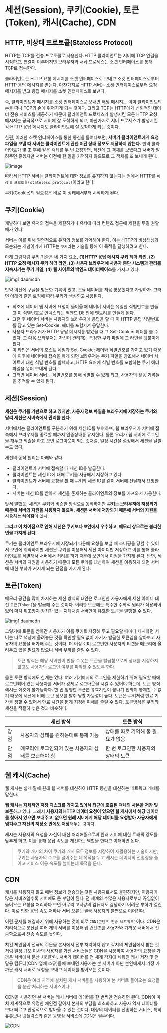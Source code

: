 # 세션(Session), 쿠키(Cookie), 토큰(Token), 캐시(Cache), CDN

## HTTP, 비상태 프로토콜(Stateless Protocol)

HTTP는 TCP를 전송 프로토콜로 사용한다. HTTP 클라이언트는 서버에 TCP 연결을 시작하고, 연결이 이루어지면 브라우저와 서버 프로세스는 소켓 인터페이스를 통해 TCP로 접속한다.

클라이언트는 HTTP 요청 메시지를 소켓 인터페이스로 보내고 소켓 인터페이스로부터 HTTP 응답 메시지를 받는다. 마찬가지로 HTTP 서버는 소켓 인터페이스로부터 요청 메시지를 받고 응답 메시지를 소켓 인터페이스로 보낸다.

즉, 클라이언트가 메시지를 소켓 인터페이스로 보내면 해당 메시지는 이미 클라이언트의 손을 떠나 TCP의 손에 쥐어지게 되는 것이다. 그리고 TCP는 HTTP에게 신뢰적인 데이터 전송 서비스를 제공하기 때문에 클라이언트 프로세스가 발생시킨 모든 HTTP 요청 메시지는 궁극적으로 서버에 잘 도착하게 되고, 마찬가지로 서버 프로세스가 발생시킨 각 HTTP 응답 메시지도 클라이언트에 잘 도착하게 되는 것이다.

한편, 이러한 소켓 인터페이스를 통한 통신을 들여다보면, **서버가 클라이언트에게 요청 파일을 보낼 때 서버는 클라이언트에 관한 어떤 상태 정보도 저장하지 않는다.** 만약 클라이언트가 몇 초 후에 같은 객체를 두 번 요청하면, 직전에 그 객체를 보냈다고 서버가 알려주면 좋겠지만 서버는 이전에 한 일을 기억하지 않으므로 그 객체를 또 보내게 된다.

![image](https://github.com/byeongJoo05/Memo/assets/84984586/105f9544-5112-470d-8bb4-d4557762d716)

따라서 HTTP 서버는 클라이언트에 대한 정보를 유지하지 않는다는 점에서 HTTP를 `비상태 프로토콜(stateless protocol)`이라고 한다.

쿠키(Cookie)의 필요성은 바로 이 상태에서부터 시작하게 된다.

## 쿠키(Cookie)

개발하다 보면 유저의 접속을 제한하거나 유저에 따라 컨텐츠 접근에 제한을 두길 원할 때가 있다.

서버는 이를 위해 필연적으로 유저의 정보를 기억해야 한다. 이는 HTTP의 비상태성과 모순되는 개념이기에 HTTP는 `쿠키`라는 기술을 통해 이 목적을 달성하려고 한다.

아래 그림처럼 쿠키 기술은 네 가지 요소, **(1) HTTP 응답 메시지 쿠키 헤더 라인, (2) HTTP 요청 메시지 쿠키 헤더 라인, (3) 사용자 브라우저에 사용자 종단 시스템과 관리를 지속시키는 쿠키 파일, (4) 웹 사이트의 백엔드 데이터베이스**를 가지고 있다.

![img1 daumcdn](https://github.com/byeongJoo05/Memo/assets/84984586/f3b15d7e-59cc-47fa-a92e-dab74018a056)

만약 이전에 구글을 방문한 기록이 있고, 오늘 네이버를 처음 방문했다고 가정하자. 그러면 아래와 같은 로직에 따라 쿠키가 생성되고 사용된다.

- 최초에 네이버 웹 서버에 요청이 들어올 때 네이버 서버는 유일한 식별번호를 만들고 이 식별번호로 인덱스되는 백엔드 DB 안에 엔트리를 만들게 된다.
- 그런 후 네이버 서버는 사용자의 브라우저에 응답을 할 때 이 HTTP 응답 식별번호를 담고 있는 Set-Cookie: 헤더를 포함시켜 응답한다.
- 사용자 브라우저가 HTTP 응답 메시지를 받았을 때 그 Set-Cookie: 헤더를 볼 수 있다. 그 다음 브라우저는 자신이 관리하는 특정한 쿠키 파일에 그 라인을 덧붙이게 된다.
- 이 라인은 서버의 호스트 네임과 Set-Cookie: 헤더와 식별번호를 가지고 있기 때문에 이후에 네이버에 접속을 하게 되면 브라우저는 쿠키 파일을 참조해서 네이버 사이트에 대한 식별 번호를 발췌하고, HTTP 요처에 식별 번호를 포함하는 쿠키 헤더 파일을 넣어 보내게 된다.
- 그러면 네이버 서버는 식별번호를 통해 식별할 수 있게 되고, 사용자의 활동 기록들을 추적할 수 있게 된다.

## 세션(Session)

**세션은 쿠키를 기반으로 하고 있지만, 사용자 정보 파일을 브라우저에 저장하는 쿠키와 달리 세션은 서버측에서 관리를 한다.**

서버에서는 클라이언트를 구분하기 위해 세션 ID를 부여하며, 웹 브라우저가 서버에 접속해서 브라우저를 종료할 때까지 인증상태를 유지한다. 물론 우리가 웹 서버에 로그인을 해두고 외출을 하고 오면 로그아웃이 되는 것처럼, 일정 시간을 설정해서 세션을 날릴 수도 있다.

세션의 동작 원리는 아래와 같다.

- 클라이언트가 서버에 접속할 때 세션 ID를 발급한다.
- 클라이언트는 세션 ID에 대해 쿠키를 사용해서 저장하고 있다.
- 클라이언트가 서버에 요청을 할 때 쿠키의 세션 ID를 같이 서버에 전달해서 요청한다.
- 서버는 세션 ID를 받아서 세션을 존재하는 클라이언트의 정보를 가져와서 사용한다.

앞서 말했듯, 세션은 쿠키와 비슷한 방식으로 동작하지만 **쿠키는 브라우저에 저장되기 때문에 서버의 자원을 사용하지 않으며, 세션은 서버에 저장되기 때문에 서버의 자원을 사용하는 차이점**이 있다.

**그리고 이 차이점으로 인해 세션은 쿠키보다 보안에서 우수하고, 메모리 상으로는 불리한 면을 가지게 된다.**

쿠키는 클라이언트 브라우저에 저장되기 때문에 요청을 보낼 때 스니핑을 당할 수 있어서 보안에 취약하지만 세션은 쿠키를 이용해서 세션 아이디만 저장하고 이를 통해 클라이언트를 식별해서 서버에서 처리를 하기 때문에 보안에서 이점을 가지게 된다. 반면, 세션은 서버의 자원을 사용하기 때문에 모든 쿠키를 대신하여 세션을 이용하게 되면 서버에 대한 부하가 커지게 되는 단점을 가지게 된다.

## 토큰(Token)

메모리 공간을 많이 차지하는 세션 방식의 대안은 로그인한 사용자에게 세션 아이디 대신 `토큰(Token)`을 발급해 주는 것이다. 이러한 토큰에는 특수한 수학적 원리가 적용되어 있어 마치 위조방지 장치가 있는 지폐처럼 서버만이 유효한 토큰을 발행할 수 있다.

![img1 daumcdn](https://github.com/byeongJoo05/Memo/assets/84984586/a682a4f2-75d9-4f63-aa57-a240aba7b7ab)

그렇기에 토큰을 받아간 사용자가 이를 쿠키로 저장해 두고 필요할 때마다 제시하면 서버는 따로 책상에 올려놓은 것을 확인할 필요 없이 자기가 발급한 토큰임을 알아보고 사용자의 요청을 허가해 주는 것이다. 더 이상 이미 로그인한 사용자의 티켓을 메모리에 올려두고 있을 필요가 없으니 서버 부하를 줄일 수 있다.

> 토큰 방식은 해당 서버만이 만들 수 있는 토큰을 발급함으로써 상태를 저장하지 않고도 사용자의 로그인 여부를 파악할 수 있도록 한다.
> 

물론 토큰 방식에도 한계는 있다. 여러 기기에서의 로그인을 제한하기 위해 필요할 때에 로그인되어 있는 사용자를 서버가 강제로 로그아웃을 시킬 수 있어야 하는데, 토큰 방식에서는 이것이 불가능하다. 한 번 발행한 토큰은 유효기간이 끝나기 전까지 통제할 수 없기 때문에 세션에 비해 토큰 정보를 탈취 당할 가능성이 높다. 토큰은 쿠키처럼 만료 기간을 정할 수 있어서 만료 시간을 짧게 지정해 피해를 줄일 수 있다. 토큰방식은 쿠키와 세션을 적절히 섞은 것과 비슷하다.

|  | 세션 방식 | 토큰 방식 |
| --- | --- | --- |
| 장점 | 사용자의 상태를 원하는대로 통제 가능 | 상태를 따로 기억해 둘 필요가 없음 |
| 단점 | 메모리에 로그인되어 있는 사용자의 상태를 보관해야 함 | 한 번 로그인한 사용자의 상태의 토큰 |

## 웹 캐시(Cache)

웹 캐시는 쉽게 말해 원래 웹 서버를 대신하여 HTTP 통신을 대신하는 네트워크 개체를 말한다.

**웹 캐시는 자체적인 저장 디스크를 가지고 있어서 최근에 호출된 객체의 사본을 저장 및 보존**하고 있다. 그래서 **사용자의 HTTP 데이터 요청이 있으면 웹 캐시에서 해당 데이터를 찾아서 있으면 보내주고, 없으면 원래 서버에게 해당 데이터를 요청받아 사용자에게 넘겨주고 자신의 저장소 안에도 저장**해두는 것이다.

캐시는 사용자의 요청을 자신이 대신 처리해줌으로써 원래 서버에 대한 트래픽 강도를 낮추게 하고, 이를 통해 응답 속도를 개선하는 역할을 한다고 이해하면 된다.

> 쿠키와 캐시의 차이
쿠키와 캐시 모두 정보를 저장하여 재활용하는 기술이지만, 쿠키는 사용자의 수고를 덜어주는 데 목적을 두고 캐시는 데이터의 전송량을 줄이고 서비스 이용 속도를 높이는데 목적을 둔다.
> 

## CDN

캐시를 사용하지 않고 매번 정보가 전송되는 것은 사용자로서도 불편하지만, 이용자가 많은 서비스일수록 서버에도 큰 부담이 된다. 전 세계의 수많은 사용자로부터 끊임없이 들어오는 요청을 처리하다 보면 아무리 고사양의 컴퓨터도 감당하기 어려운 부하가 걸린다. 이로 인한 응답 속도 저하나 서버 오류는 결국 사용자의 불편으로 이어진다.

이런 문제를 해결하기 위해 사용하는 것이 바로 `CDN(콘텐츠 전송 네트워크)`이다. CDN은 지리적으로 분산된 여러 개의 서버를 이용해 웹 컨텐츠를 사용자와 가까운 서버에서 전송함으로써 전송 속도를 높인다.

치킨 체인점이 전국의 주문을 본사에서 전부 처리하지 않고 각지의 체인점에서 받는 것처럼 일정 규모 이사의 사용자를 가진 서비스들은 CDN을 사용하여 사용자의 요청을 가까운 서버에서 분산 처리한다. 서버가 데이터를 전 세계 각지에 세워진 캐시 저장 및 전달용 컴퓨터(CDN 업체 소유)들에 보내면 사용자는 본 서버가 아닌 본인에게서 가장 가까운 캐시 서버로 요청을 보내고 데이터를 받아오는 것이다.

> CDN은 여러 지역에 설치된 캐시 서버들을 사용하여 본 서버로 들어오는 요청들을 분산 처리하는 서비스이다.
> 

CDN을 사용하면 본 서버는 캐시 서버에 데이터를 한 번씩만 전송하면 된다. CDN이 마치 세계적으로 유명한 체인점 같아서 본사의 부담을 최소화하고 사용자 역시 데이터를 보다 빠르고 안정적으로 받아올 수 있는 것이다. 대량의 데이터를 전송하는 서비스, 특히 유튜브나 넷플릭스와 같은 동영상 서비스에 CDN은 필수이다.

![CDN](https://github.com/byeongJoo05/Memo/assets/84984586/6dca81f3-10a3-4348-95d5-c7c3466f908c)